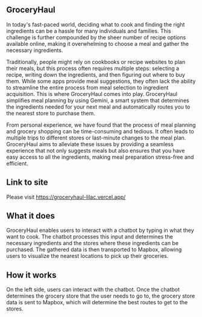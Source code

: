 ## GroceryHaul
In today's fast-paced world, deciding what to cook and finding the right ingredients can be a hassle for many individuals and families. This challenge is further compounded by the sheer number of recipe options available online, making it overwhelming to choose a meal and gather the necessary ingredients.

Traditionally, people might rely on cookbooks or recipe websites to plan their meals, but this process often requires multiple steps: selecting a recipe, writing down the ingredients, and then figuring out where to buy them. While some apps provide meal suggestions, they often lack the ability to streamline the entire process from meal selection to ingredient acquisition. This is where GroceryHaul comes into play. GroceryHaul simplifies meal planning by using Gemini, a smart system that determines the ingredients needed for your next meal and automatically routes you to the nearest store to purchase them.

From personal experience, we have found that the process of meal planning and grocery shopping can be time-consuming and tedious. It often leads to multiple trips to different stores or last-minute changes to the meal plan. GroceryHaul aims to alleviate these issues by providing a seamless experience that not only suggests meals but also ensures that you have easy access to all the ingredients, making meal preparation stress-free and efficient.

## Link to site
Please visit 
https://groceryhaul-lilac.vercel.app/

## What it does
GroceryHaul enables users to interact with a chatbot by typing in what they want to cook. The chatbot processes this input and determines the necessary ingredients and the stores where these ingredients can be purchased. The gathered data is then transported to Mapbox, allowing users to visualize the nearest locations to pick up their groceries. 

## How it works
On the left side, users can interact with the chatbot. Once the chatbot determines the grocery store that the user needs to go to, the grocery store data is sent to Mapbox, which will determine the best routes to get to the stores.
